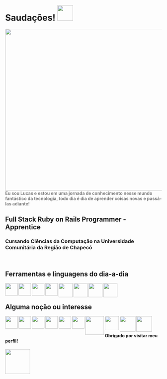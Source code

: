 # Saudações! <img src="https://user-images.githubusercontent.com/95707145/182452643-7af325a3-d949-4888-902d-667835518b67.gif" style="width:50px" >
<p> 
  <img align="right" src="https://user-images.githubusercontent.com/95707145/182435542-77785580-7677-48b7-ad31-4502e3cb6de8.gif" style="width:520px">
  <b style="color:#808080"> Eu sou Lucas e estou em uma jornada de conhecimento nesse mundo fantástico da tecnologia, todo dia é dia de aprender coisas novas e passá-las adiante!</b>
</p>

<h2> Full Stack Ruby on Rails Programmer - Apprentice </h2>
<h3> Cursando Ciências da Computação na Universidade Comunitária da Região de Chapecó </h3>

<br>

<h2>
  Ferramentas e linguagens do dia-a-dia
</h2>

<img align="left" src="https://user-images.githubusercontent.com/95707145/182487099-7df38fb4-3c31-4a69-bff0-bf0b601dad6a.gif" style="width:40px">
<img align="left" src="https://user-images.githubusercontent.com/95707145/182606209-ff5465ae-c0cc-4af5-a89a-0412736a15c4.gif" style="width:40px">
<img align="left" src="https://user-images.githubusercontent.com/95707145/182466397-e665c8e9-a8d2-49b1-8b91-6149a889a507.gif" style="width:40px">
<img align="left" src="https://user-images.githubusercontent.com/95707145/182466816-fe6a77dc-40f3-47be-a79e-4e7494400ebb.gif" style="width:40px">
<img align="left" src="https://user-images.githubusercontent.com/95707145/182465139-dc4ff16f-7032-414a-ab7b-b04b9668eda9.gif" style="width:45px">
<img align="left" src="https://user-images.githubusercontent.com/95707145/182467296-a5a5318d-9c21-4485-b3d8-dfa2b3b97250.gif" style="width:45px">
<img align="left" src="https://user-images.githubusercontent.com/95707145/182485116-36cf4ce3-0727-4930-93bc-7f9b2dac808f.png" style="width:45px">
<img align="left" src="https://user-images.githubusercontent.com/95707145/182485428-5a21449e-2b62-46be-a72a-21bf86f1a32b.png" style="width:45px">

<br>
<br>

<h2>
  Alguma noção ou interesse
</h2>

<img align="left" src="https://user-images.githubusercontent.com/95707145/182606055-31397eef-4892-4985-9937-f16b8470ada1.gif" style="width:40px">
<img align="left" src="https://user-images.githubusercontent.com/95707145/182599646-aec237ea-2b5e-4be3-9a43-d890bec1c62c.gif" style="width:40px">
<img align="left" src="https://user-images.githubusercontent.com/95707145/182600814-48b65430-50a7-42b9-bf00-8cdbf21c2073.jpg" style="width:40px">
<img align="left" src="https://user-images.githubusercontent.com/95707145/182601096-5e545866-66eb-481c-9d0d-9e0b1572851a.gif" style="width:40px">
<img align="left" src="https://user-images.githubusercontent.com/95707145/182601678-745128a1-7211-43a0-9673-899c51ee6425.png" style="width:40px">
<img align="left" src="https://user-images.githubusercontent.com/95707145/182602023-7485f8a4-3a11-4f72-b6ce-e209e0785d9e.png" style="width:40px">
<img align="left" src="https://user-images.githubusercontent.com/95707145/182602403-08bd74f3-891a-40c1-8e8a-f74604a54935.png" style="width:60px">
<img align="left" src="https://user-images.githubusercontent.com/95707145/182603038-5c569141-fe92-4da8-841d-650d72ae892e.png" style="width:45px">
<img align="left" src="https://user-images.githubusercontent.com/95707145/182604586-3fa1294c-af85-40ec-afde-c66b0271efb9.png" style="width:50px">
<img align="left" src="https://user-images.githubusercontent.com/95707145/182604938-a77d6b79-4319-4231-aa7f-d584814b1ee7.png" style="width:50px">
<br>
<br>

<h4> 
  Obrigado por visitar meu perfil! 
</h4>
<img src="https://user-images.githubusercontent.com/95707145/182451612-c7e796b9-5ac4-4021-9d9f-036927d87391.gif" style="width:80px" >
